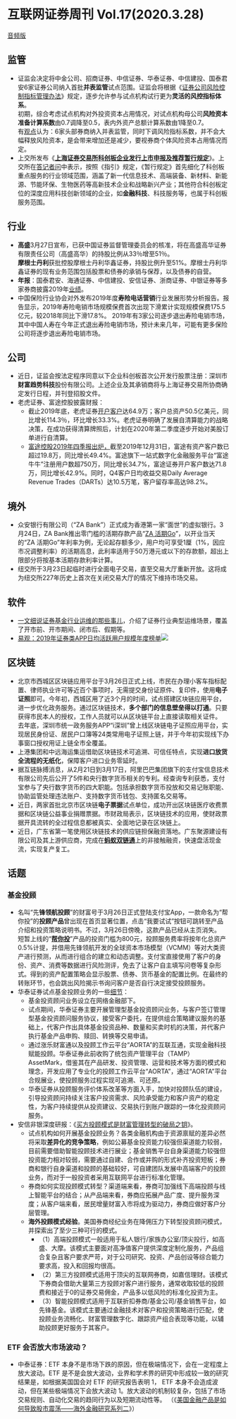 # 互联网证券周刊 Vol.17(2020.3.28)

[音频版](https://www.yuque.com/preview/yuque/0/2020/mp3/147312/1585439872399-c1ecbbb4-6005-42c2-99f0-c0c2cd3dd8f2.mp3)

## 监管

- 证监会决定将中金公司、招商证券、中信证券、华泰证券、中信建投、国泰君安6家证券公司纳入首批**并表监管**试点范围。证监会将根据《[证券公司风险控制指标管理办法](http://www.gov.cn/gongbao/content/2016/content_5115853.htm)》规定，逐步允许参与试点机构试行更为**灵活的风控指标体系**。<br />初期，综合考虑试点机构对外投资资本占用情况，对试点机构母公司**风险资本准备计算系数**由0.7调降至0.5，表内外资产总额计算系数由1降至0.7。<br />有[观点](https://api3.cls.cn/share/article/467293?os=android&sv=734&app=)认为：6家头部券商纳入并表监管，同时下调风险指标系数，并不会大幅释放风险资本，是会带来增加还是减少，要视券商个体风险资本占用情况而定。
- 上交所发布《[**上海证券交易所科创板企业发行上市申报及推荐暂行规定**](http://www.sse.com.cn/aboutus/mediacenter/hotandd/c/c_20200327_5020899.shtml)》。上交所在[答记者问](http://www.sse.com.cn/aboutus/mediacenter/hotandd/c/c_20200327_5020987.shtml)中表示，按照《指引》规定，《暂行规定》首先细化了科创板重点服务的行业领域范围，涵盖了新一代信息技术、高端装备、新材料、新能源、节能环保、生物医药等高新技术企业和战略新兴产业；其他符合科创板定位的深度应用科技创新领域的企业，如**金融科技**、科技服务等，也属于科创板服务范围。

## 行业

- **高盛**3月27日宣布，已获中国证券监督管理委员会的核准，将在高盛高华证券有限责任公司（高盛高华）的持股比例从33％增至51％。<br />**摩根士丹利**获批控股摩根士丹利华鑫证券，持股比例升至51%。摩根士丹利华鑫证券的现有业务范围包括股票和债券的承销与保荐，以及债券的自营。
- **年报**：国泰君安、海通证券、中信建投、安信证券、浙商证券、中银证券等多家券商披露2019年[业绩](https://www.yuque.com/securities/secweekly/gvgtbk#WaAE)。
- 中国保险行业协会对外发布2019年度**寿险电话营销**行业发展形势分析报告。报告显示，2019年寿险电销市场规模保费首次出现下滑累计实现规模保费175.5亿元，较2018年同比下滑17.8%。 2019年有3家公司逐步退出寿险电销市场，其中中国人寿在今年正式退出寿险电销市场，预计未来几年，可能有更多保险公司将逐步退出寿险电销市场。

## 公司

- 近日，证监会按法定程序同意以下企业科创板首次公开发行股票注册：深圳市**财富趋势科技**股份有限公司。上述企业及其承销商将与上海证券交易所协商确定发行日程，并刊登招股文件。
- 老虎证券、富途控股披露财报：
  - 截止2019年底，老虎证券[开户客户](https://finance.sina.com.cn/stock/hkstock/hkzmt/2020-03-26/doc-iimxxsth1947881.shtml)达64.9万；客户总资产50.5亿美元，同比增长114.3％，环比增长33.3%。老虎证券明确了发展自清算能力的战略决策，在成功获得清算牌照后，计划在2020年第二季度逐步开始对美股订单进行自清算。
  - [富途控股2019年四季报出炉，](https://api3.cls.cn/share/article/461060?os=android&sv=734&app=)截至2019年12月31日，富途有资产客户数已超过19.8万，同比增长49.4%。富途旗下一站式数字化金融服务平台“富途牛牛”注册用户数超750万，同比增长34.7%，富途证券开户客户数达71.8万，同比增长42.9%。同时，Q4客户日均收益交易Daily Average Revenue Trades（DARTs）达10.5万笔，客户留存率高达98.2%。

## 境外

- 众安银行有限公司（“ZA Bank”）正式成为香港第一家“面世”的虚拟银行。3月24日，ZA Bank推出零门槛的活期存款产品“[ZA 活期Go](https://mp.weixin.qq.com/s/pxj434-JkUiNH6EHBhnuHw)”，以开业当天的“ZA 活期Go”年利率为例，无论起存额多少，用户均可享受1厘（1%，因应市况调整利率）的活期高息，此利率适用于50万港元或以下的存款额，超出上限部分将按基本活期存款利率计算。
- 纽交所于3月23日起临时进行全面电子交易，直至交易大厅重新开放。这将成为纽交所227年历史上首次在关闭交易大厅的情况下维持市场交易。

## 软件

- [一文细说证券基金行业运维的那些事儿](https://juejin.im/entry/5b73bfb7f265da281b642915)，介绍了证券行业典型运维场景，覆盖了开市前、开市期间、闭市后、假期等。
- [易观：2019年证券类APP日均活跃用户规模年度榜单](https://www.analysys.cn/article/analysis/detail/20019634)![](https://cdn.nlark.com/yuque/0/2020/png/147312/1585396734673-1910e7b9-86ff-4035-8d8e-9c8500ebaa0a.png#align=left&display=inline&height=806&originHeight=806&originWidth=441&size=0&status=done&style=none&width=441)

## 区块链

- 北京市西城区区块链应用平台于3月26日正式上线，市民在办理小客车指标配置、律师执业许可等近百个事项时，无需提交身份证原件、复印件，使用**电子证照**即可。今年初，西城区用了近3个月的时间，试点搭建区块链应用平台，进一步优化政务服务。通过区块链技术，**多个部门的信息壁垒得以打通**。只要获得市民本人的授权，工作人员就可以从区块链平台上直接读取相关证件。<br />去年底，深圳市统一政务服务APP“i深圳”曾上线区块链电子证照应用平台，实现居民身份证、居民户口簿等24类常用电子证照上链，并于今年初实现线下办事窗口授权用证上链全市全覆盖。
- 上港集团和中远海运集运借助区块链技术可追溯、可信任特点，实现**进口放货全流程的无纸化**，保障客户进口业务零延时。
- 据互链脉搏消息，从2月21日到3月17日，阿里巴巴集团旗下的支付宝信息技术有限公司先后公开了5件和央行数字货币相关的专利。经查询专利获悉，支付宝参与了央行数字货币的四大职能。包括承担数字货币投放和交易记账职能、协助监管处理违法账户、支持数字货币钱包、支持匿名交易等。
- 近日，两家首批北京市区块链**电子票据**试点单位，成功开出区块链医疗收费票据和区块链公益事业捐赠票据。市财政局表示，区块链技术的应用，使财政票据开具流转的全过程信息都被真实、全面地记录在区块链上。
- 近日，广东省第一笔使用区块链技术的供应链担保融资落地。广东聚源建设有限公司及其上游供应商，完成在[**蚂蚁双链通**](https://mp.weixin.qq.com/s/XUM_QuaFliQXdyhJ-SyAzw)上的非接触融资，快速盘活现金流，实现复产复工。

## 话题

### 基金投顾

- 名叫“先**锋领航投顾**”的财富号于3月26日正式登陆支付宝App，一款命名为“帮你投”的**投顾产品**曾出现在首页显著位置，点击“我要试试”按钮可跳转至产品介绍和投资策略说明书。不过，3月26日傍晚，这款产品已经从主页消失。<br />短暂上线的“[**帮你投**](http://finance.caixin.com/2020-03-27/101534668.html)”产品的投资门槛为800元，投顾服务费率将按年化总资产0.5%计提，并借用先锋领航开发的全球资本市场模型（VCMM）等对大类资产进行预测，从而进行组合的建立和动态调整。支付宝直接使用了客户的身份、资产、消费等数据进行风险测评，免去了让客户自主填写问卷等复杂形式。得到的资产配置策略会显示股票、债券、货币基金的配置比例。在最终的转账环节，也会跳出风险揭示书询问客户是否自行决定接受投顾服务。
- 华泰证券试点基金投顾业务的一些[细节](https://m.21jingji.com/article/20200324/herald/cc5f9129bf9c29739ce3d32437f6359f.html)：
  - 基金投资顾问业务设立在网络金融部下。
  - 试点期间，华泰证券主要开展管理型基金投资顾问业务，与客户签订管理型基金投资顾问服务协议，接受客户委托，在提供组合策略建议服务的基础上，代客户作出具体基金投资品种、数量和买卖时机的决策，并代客户执行基金产品申购、赎回、转换等交易申请。
  - 通过涨乐财富通以及投顾工作云平台“AORTA”的互联互通，实现金融科技赋能投顾。华泰证券此前收购了统包资产管理平台（TAMP）AssetMark，借鉴其在产品研发、投资管理、运营和技术等方面的模式和理念，开发应用了专业化的投顾工作云平台“AORTA”，通过“AORTA”平台合规展业，使投顾服务过程实现可追溯、可还原。
  - 华泰证券从投顾服务评价体系改革等方面入手，加快对投顾队伍的建设，引导投资顾问持续关注客户投资需求、风险承受能力和客户资产的稳定性，为客户持续提供从投资建议、交易执行到账户跟踪的一体化投资顾问服务。
- 安信非银深度研报：《[买方投顾模式是财富管理转型的破局之钥](https://mp.weixin.qq.com/s/0qqwpqy_xwDrpGAmq6WFfQ)》。
  - 试点机构如何开展基金投顾业务？各类金融机构由于资源禀赋的差异必然将采取**差异化的竞争策略**，例如公募基金投资能力较强但渠道能力较弱，目前需要借助智能投顾技术进行展业；基金销售平台自身渠道能力较强但投资能力相对较弱，需要通过自建、合作或并购的形式补齐投资短板；券商和银行自身渠道和投顾的基础较好，可自建团队发展中高端客户的投顾业务，而对于一般投资者采用互联网平台进行标准化管理。
  - 券商如何实现投顾模式转型？渠道端来看，券商可加强线下高端投顾与线上智能平台的结合；从产品端来看，券商应拓展产品广度、提升服务深度；从客户端来看，居民增量财富入市将成为驱动力，券商应做好客户分层管理。
  - **海外投顾模式经验**。美国券商经纪业务在降佣压力下转型投资顾问模式，并探索出了至少三种可行的模式。
    - （1）高端投顾模式一般适用于私人银行/家族办公室/顶尖投行，如高盛、大摩。该模式主要面对高净值客户提供深度定制化服务，产品组合复杂且客户要求严苛，对于公司研究、投资、产品创设等综合能力要求高，投入和回报均很高。
    - （2）第三方投顾模式适用于顶尖的互联网券商，如嘉信理财。该模式下券商会借助大量第三方投顾对客户进行服务，通常收取较低的投顾费和接近于0的证券交易佣金，产品多以低风险的标准化投资为主。
    - （3）智能投顾模式适用于互联折扣券商/基金公司/基金销售平台，如先锋基金。该模式主要通过金融技术对客户和投资策略进行匹配，使投顾业务流畅化、财富管理数字化、跟踪资产组合表现等功能，以辅助投顾更好服务于其客户。

### ETF 会否放大市场波动？

- 中泰证券：ETF 本身不是市场下跌的原因，但在极端情况下，会在一定程度上放大波动。ETF 是不是会放大波动，业界和学术界的研究中形成较一致的研究结果是，如根据美国国会对 ETF 的研究报告表明 1， ETF 本身不会造成波动，但在某些极端情况下会放大波动 1。放大波动的机制较复杂，包括了市场交易规则、自动化交易的趋同行为以及短期流动性等。 （《[美国金融产品是如何导致股市震荡——海外金融研究系列二](http://pdf.dfcfw.com/pdf/H3_AP202003191376690217_1.pdf)》）
